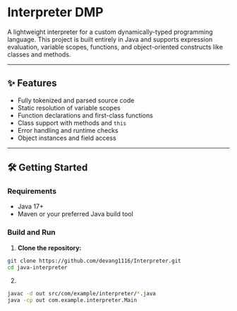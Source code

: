 # Interpreter DMP 

A lightweight interpreter for a custom dynamically-typed programming language. This project is built entirely in Java and supports expression evaluation, variable scopes, functions, and object-oriented constructs like classes and methods.

---

## ✨ Features

- Fully tokenized and parsed source code
- Static resolution of variable scopes
- Function declarations and first-class functions
- Class support with methods and `this`
- Error handling and runtime checks
- Object instances and field access

---

## 🛠 Getting Started

### Requirements

- Java 17+
- Maven or your preferred Java build tool

### Build and Run

1. **Clone the repository:**

```bash
git clone https://github.com/devang1116/Interpreter.git
cd java-interpreter
```

2.
```bash
javac -d out src/com/example/interpreter/*.java
java -cp out com.example.interpreter.Main
